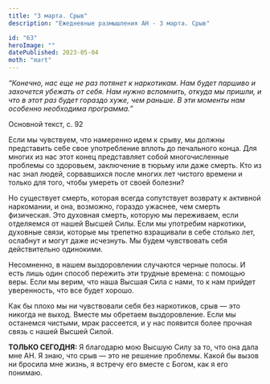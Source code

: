 ```yaml
---
title: "3 марта. Срыв"
description: "Ежедневные размышления АН - 3 марта. Срыв"

id: "63"
heroImage: ""
datePublished: 2023-05-04
moth: "mart"
---
```


_“Конечно, нас еще не раз потянет к наркотикам. Нам будет паршиво и захочется
убежать от себя. Нам нужно вспомнить, откуда мы пришли, и что в этот раз будет
гораздо хуже, чем раньше. В эти моменты нам особенно необходима программа.”_

Основной текст, с. 92

Если мы чувствуем, что намеренно идем к срыву, мы должны представить себе свое
употребление вплоть до печального конца. Для многих из нас этот конец
представляет собой многочисленные проблемы со здоровьем, заключение в тюрьму
или даже смерть. Кто из нас знал людей, сорвавшихся после многих лет чистого
времени и только для того, чтобы умереть от своей болезни?

Но существует смерть, которая всегда сопутствует возврату к активной
наркомании, и она, возможно, гораздо ужаснее, чем смерть физическая. Это
духовная смерть, которую мы переживаем, если отделяемся от нашей Высшей Силы.
Если мы употребим наркотики, духовные связи, которые мы трепетно взращивали в
себе столько лет, ослабнут и могут даже исчезнуть. Мы будем чувствовать себя
действительно одинокими.

Несомненно, в нашем выздоровлении случаются черные полосы. И есть лишь один
способ пережить эти трудные времена: с помощью веры. Если мы верим, что наша
Высшая Сила с нами, то к нам прийдет уверенность, что все будет хорошо.

Как бы плохо мы ни чувствовали себя без наркотиков, срыв — это никогда не
выход. Вместе мы обретаем выздоровление. Если мы останемся чистыми, мрак
рассеется, и у нас появится более прочная связь с нашей Высшей Силой.

**ТОЛЬКО СЕГОДНЯ:** Я благодарю мою Высшую Силу за то, что она дала мне АН. Я
знаю, что срыв — это не решение проблемы. Какой бы вызов ни бросила мне жизнь,
я встречу его вместе с Богом, как я его понимаю.

